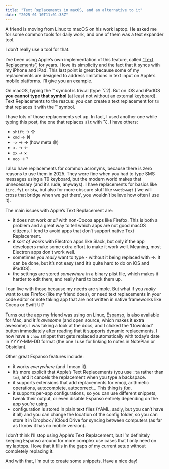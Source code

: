 ```yaml
---
title: "Text Replacements in macOS, and an alternative to it"
date: "2025-01-10T11:01:38Z"
---
```

A friend is moving from Linux to macOS on his work laptop. He asked me for some common tools for daily work, and one of them was a text expander tool.

I don’t really use a tool for that.

I’ve been using Apple’s own implementation of this feature, called [“Text Replacements”](https://support.apple.com/en-gb/guide/mac-help/mh35735/mac), for years. I love its simplicity and the fact that it syncs with my iPhone and iPad. This last point is great because some of my replacements are designed to address limitations in text input on Apple’s mobile platforms. I’ll give you an example.

On macOS, typing the ™ symbol is trivial (type ⌥2). But on iOS and iPadOS **you cannot type that symbol** (at least not without an external keyboard). Text Replacements to the rescue: you can create a text replacement for `tm` that replaces it with the ™ symbol.

I have lots of those replacements set up. In fact, I used another one while typing this post, the one that replaces `alt` with ⌥. I have others:

- `shift` → ⇧
- `cmd` → ⌘
- `->` → → (how meta 😅)
- `<-` → ←
- `xx` → ×
- `ooo` → °

I also have replacements for common acronyms, because there is zero reasons to use them in 2025. They were fine when you had to type SMS messages using a T9 keyboard, but the modern world makes that unnecessary (and it’s rude, anyways). I have replacements for basics like `iirc`, `fyi` or `btw`, but also for more obscure stuff like `wwctbwwgt` (‘we will cross that bridge when we get there’, you wouldn’t believe how often I use it).

The main issues with Apple’s Text Replacement are:

- it does not work _at all_ with non-Cocoa apps like Firefox. This is both a problem and a great way to tell which apps are not good macOS citizens. I tend to avoid apps that don’t support native Text Replacement.
- it _sort of works_ with Electron apps like Slack, but only if the app developers make some extra effort to make it work well. Meaning, most Electron apps don't work well.
- sometimes you *really* want to type - without it being replaced with →. It can be done, but it’s not easy (and it’s quite hard to do on iOS and iPadOS).
- the settings are stored _somewhere_ in a binary plist file, which makes it harder to edit them, and really hard to back them up.

I can live with those because my needs are simple. But what if you _really_ want to use Firefox (like my friend does), or need text replacements in your code editor or note taking app that are not written in native frameworks like Cocoa or Swift UI?

Turns out the app my friend was using on Linux, [Espanso](https://espanso.org/), is also available for Mac, and _it is awesome_ (and open source, which makes it extra awesome). I was taking a look at the docs, and I clicked the ‘Download’ button immediately after reading that it supports dynamic replacements. I now have a `:now` snippet that gets replaced automatically with today’s date in YYYY-MM-DD format (the one I use for linking to notes in NotePlan or Obsidian).

Other great Espanso features include:

- it works *everywhere* (and I mean it).
- it’s more explicit that Apple’s Text Replacements (you use `:tm` rather than `tm`), and it cancels the replacement when you type a backspace.
- it supports extensions that add replacements for emoji, arithmetic operations, autocomplete, autocorrect... This thing is _fun_.
- it supports per-app configurations, so you can use different snippets, tweak their output, or even disable Espanso entirely depending on the app you’re using.
- configuration is stored in plain text files (YAML, sadly, but you can’t have it all) and you can change the location of the config folder, so you can store it in Dropbox / iCloud Drive for syncing between computers (as far as I know it has no mobile version).

I don’t think I’ll stop using Apple’s Text Replacement, but I’m definitely keeping Espanso around for more complex use cases that I only need on my laptops. I love that it fills in the gaps of my current setup without completely replacing it.

And with that, I’m out to create some snippets. Have a nice day!
